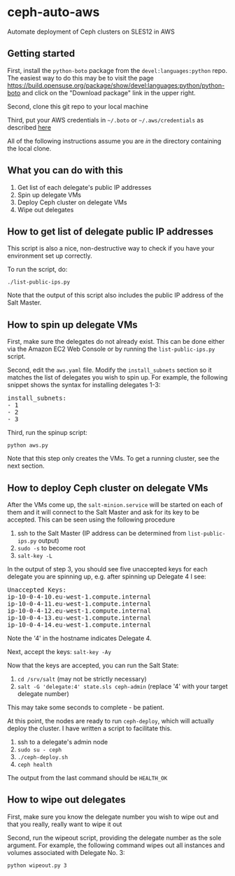 # ceph-auto-aws
Automate deployment of Ceph clusters on SLES12 in AWS

## Getting started

First, install the `python-boto` package from the `devel:languages:python` repo. The easiest way to do this may be to visit the page https://build.opensuse.org/package/show/devel:languages:python/python-boto and click on the "Download package" link in the upper right.

Second, clone this git repo to your local machine

Third, put your AWS credentials in `~/.boto` or `~/.aws/credentials` as described [here](http://boto.readthedocs.org/en/latest/getting_started.html#configuring-boto-credentials)

All of the following instructions assume you are *in* the directory containing the local clone.


## What you can do with this

1. Get list of each delegate's public IP addresses
1. Spin up delegate VMs
1. Deploy Ceph cluster on delegate VMs
1. Wipe out delegates


## How to get list of delegate public IP addresses

This script is also a nice, non-destructive way to check if you have your environment set up correctly.

To run the script, do:
```
./list-public-ips.py
```

Note that the output of this script also includes the public IP address of the Salt Master.


## How to spin up delegate VMs

First, make sure the delegates do not already exist. This can be done either via the Amazon EC2 Web Console or by running the `list-public-ips.py` script.

Second, edit the `aws.yaml` file. Modify the `install_subnets` section so it matches the list of delegates you wish to spin up. For example, the following snippet shows the syntax for installing delegates 1-3:
<pre>
install_subnets:
- 1
- 2
- 3
</pre>

Third, run the spinup script: 
```
python aws.py
```

Note that this step only creates the VMs. To get a running cluster, see the next section.


## How to deploy Ceph cluster on delegate VMs

After the VMs come up, the `salt-minion.service` will be started on each of
them and it will connect to the Salt Master and ask for its key to be accepted.
This can be seen using the following procedure

1. ssh to the Salt Master (IP address can be determined from `list-public-ips.py` output)
1. `sudo -s` to become root
1. `salt-key -L`

In the output of step 3, you should see five unaccepted keys for each delegate you
are spinning up, e.g. after spinning up Delegate 4 I see:
<pre>
Unaccepted Keys:
ip-10-0-4-10.eu-west-1.compute.internal
ip-10-0-4-11.eu-west-1.compute.internal
ip-10-0-4-12.eu-west-1.compute.internal
ip-10-0-4-13.eu-west-1.compute.internal
ip-10-0-4-14.eu-west-1.compute.internal
</pre>

Note the '4' in the hostname indicates Delegate 4.

Next, accept the keys: `salt-key -Ay`

Now that the keys are accepted, you can run the Salt State:

1. `cd /srv/salt` (may not be strictly necessary)
1. `salt -G 'delegate:4' state.sls ceph-admin` (replace '4' with your target delegate number)

This may take some seconds to complete - be patient.

At this point, the nodes are ready to run `ceph-deploy`, which will actually deploy the cluster.
I have written a script to facilitate this.

1. ssh to a delegate's admin node
2. `sudo su - ceph`
3. `./ceph-deploy.sh`
4. `ceph health`

The output from the last command should be `HEALTH_OK`


## How to wipe out delegates

First, make sure you know the delegate number you wish to wipe out and that you really, really want to wipe it out

Second, run the wipeout script, providing the delegate number as the sole argument. For example, the following command wipes out all instances and volumes associated with Delegate No. 3:
```
python wipeout.py 3
```

